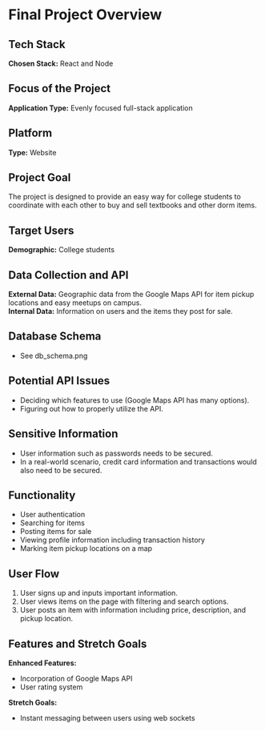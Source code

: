 # Final Project Overview

## Tech Stack

**Chosen Stack:** React and Node

## Focus of the Project

**Application Type:** Evenly focused full-stack application

## Platform

**Type:** Website

## Project Goal

The project is designed to provide an easy way for college students to coordinate with each other to buy and sell textbooks and other dorm items.

## Target Users

**Demographic:** College students

## Data Collection and API

**External Data:** Geographic data from the Google Maps API for item pickup locations and easy meetups on campus.  
**Internal Data:** Information on users and the items they post for sale.

## Database Schema

- See db_schema.png

## Potential API Issues

- Deciding which features to use (Google Maps API has many options).
- Figuring out how to properly utilize the API.

## Sensitive Information

- User information such as passwords needs to be secured.
- In a real-world scenario, credit card information and transactions would also need to be secured.

## Functionality

- User authentication
- Searching for items
- Posting items for sale
- Viewing profile information including transaction history
- Marking item pickup locations on a map

## User Flow

1. User signs up and inputs important information.
2. User views items on the page with filtering and search options.
3. User posts an item with information including price, description, and pickup location.

## Features and Stretch Goals

**Enhanced Features:**

- Incorporation of Google Maps API
- User rating system

**Stretch Goals:**

- Instant messaging between users using web sockets
